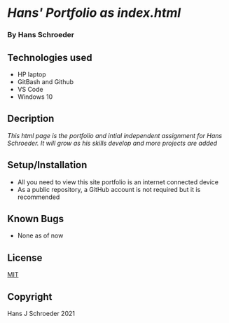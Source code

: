 # _Hans' Portfolio as index.html_ #

### By Hans Schroeder

## Technologies used

* HP laptop
* GitBash and Github
* VS Code
* Windows 10

## Decription 
_This html page is the portfolio and intial independent assignment for Hans Schroeder. It will grow as his skills develop and more projects are added_

## Setup/Installation
* All you need to view this site portfolio is an internet connected device
* As a public repository, a GitHub account is not required but it is recommended

## Known Bugs 
* None as of now

## License 
[MIT](https://choosealicense.com/licenses/mit/)

## Copyright
Hans J Schroeder 2021
